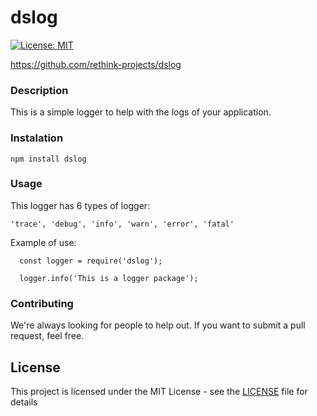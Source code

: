 # dslog
[![License: MIT](https://img.shields.io/badge/License-MIT-yellow.svg)](https://opensource.org/licenses/MIT)

https://github.com/rethink-projects/dslog

### Description

This is a simple logger to help with the logs of your application.

### Instalation

``npm install dslog``

### Usage
This logger has 6 types of logger:

``'trace', 'debug', 'info', 'warn', 'error', 'fatal'``

Example of use:

```
  const logger = require('dslog');

  logger.info('This is a logger package');
```

### Contributing

We're always looking for people to help out. If you want to submit a pull request, feel free.

## License

This project is licensed under the MIT License - see the [LICENSE](LICENSE) file for details
